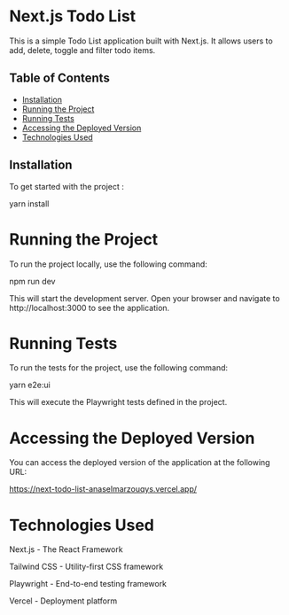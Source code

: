 # Next.js Todo List

This is a simple Todo List application built with Next.js. It allows users to add, delete, toggle and filter todo items.

## Table of Contents

- [Installation](#installation)
- [Running the Project](#running-the-project)
- [Running Tests](#running-tests)
- [Accessing the Deployed Version](#accessing-the-deployed-version)
- [Technologies Used](#technologies-used)

## Installation

To get started with the project :

yarn install

# Running the Project

To run the project locally, use the following command:

npm run dev

This will start the development server. Open your browser and navigate to http://localhost:3000 to see the application.

# Running Tests

To run the tests for the project, use the following command:

yarn e2e:ui

This will execute the Playwright tests defined in the project.

# Accessing the Deployed Version

You can access the deployed version of the application at the following URL:

https://next-todo-list-anaselmarzouqys.vercel.app/

# Technologies Used

Next.js - The React Framework

Tailwind CSS - Utility-first CSS framework

Playwright - End-to-end testing framework

Vercel - Deployment platform
